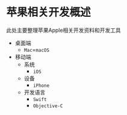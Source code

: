 # 苹果相关开发概述

此处主要整理苹果Apple相关开发资料和开发工具

* 桌面端
    * `Mac`=`macOS`
* 移动端
    * 系统
        * `iOS`
    * 设备
        * `iPhone`
    * 开发语言
        * `Swift`
        * `Objective-C`

